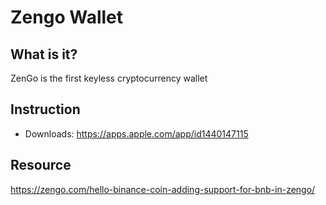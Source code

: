 # Zengo Wallet

## What is it?

ZenGo is the first keyless cryptocurrency wallet

## Instruction

* Downloads: <https://apps.apple.com/app/id1440147115>

## Resource

<https://zengo.com/hello-binance-coin-adding-support-for-bnb-in-zengo/>